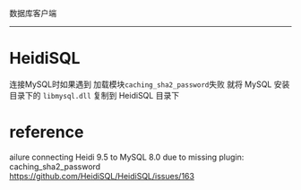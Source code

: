数据库客户端

---

# HeidiSQL
连接MySQL时如果遇到 加载模块`caching_sha2_password`失败
就将 MySQL 安装目录下的 `libmysql.dll` 复制到 HeidiSQL 目录下

# reference
ailure connecting Heidi 9.5 to MySQL 8.0 due to missing plugin: caching_sha2_password  
<https://github.com/HeidiSQL/HeidiSQL/issues/163>  